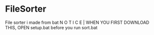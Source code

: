# FileSorter
File sorter i made from bat
N O T I C E |  WHEN YOU FIRST DOWNLOAD THIS, OPEN setup.bat before you run sort.bat
